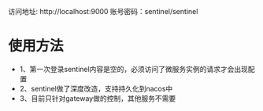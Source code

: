 访问地址: http://localhost:9000
账号密码：sentinel/sentinel

# 使用方法

- 1、第一次登录sentinel内容是空的，必须访问了微服务实例的请求才会出现配置
- 2、sentinel做了深度改造，支持持久化到nacos中
- 3、目前只针对gateway做的控制，其他服务不需要
